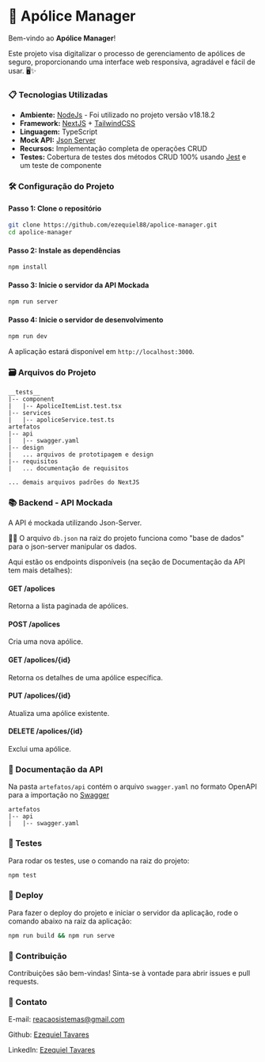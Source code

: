 # 🚀 Apólice Manager

Bem-vindo ao **Apólice Manager**!

Este projeto visa digitalizar o processo de gerenciamento de apólices de seguro, proporcionando uma interface web responsiva, agradável e fácil de usar. 🖥️✨

### 📋 Tecnologias Utilizadas

- **Ambiente:** [NodeJs](https://nodejs.org/pt) - Foi utilizado no projeto versão v18.18.2
- **Framework:** [NextJS](https://nextjs.org/) + [TailwindCSS](https://tailwindcss.com/)
- **Linguagem:** TypeScript
- **Mock API:** [Json Server](https://www.npmjs.com/package/json-server)
- **Recursos:** Implementação completa de operações CRUD
- **Testes:** Cobertura de testes dos métodos CRUD 100% usando [Jest](https://jestjs.io/pt-BR/docs/getting-started) e um teste de componente

### 🛠️ Configuração do Projeto

#### Passo 1: Clone o repositório

```bash
git clone https://github.com/ezequiel88/apolice-manager.git
cd apolice-manager
```

#### Passo 2: Instale as dependências

```bash
npm install
```

#### Passo 3: Inicie o servidor da API Mockada

```bash
npm run server
```

#### Passo 4: Inicie o servidor de desenvolvimento

```bash
npm run dev
```

A aplicação estará disponível em `http://localhost:3000`.

### 🗃️ Arquivos do Projeto

```
__tests__
|-- component
|   |-- ApoliceItemList.test.tsx
|-- services
|   |-- apoliceService.test.ts
artefatos
|-- api
|   |-- swagger.yaml
|-- design
|   ... arquivos de prototipagem e design
|-- requisitos
|   ... documentação de requisitos

... demais arquivos padrões do NextJS
```

### 📚 Backend - API Mockada

A API é mockada utilizando Json-Server.

🙋‍♂️ O arquivo `db.json` na raiz do projeto funciona como "base de dados" para o json-server manipular os dados.

Aqui estão os endpoints disponíveis (na seção de Documentação da API tem mais detalhes):

#### GET /apolices

Retorna a lista paginada de apólices.

#### POST /apolices

Cria uma nova apólice.

#### GET /apolices/{id}

Retorna os detalhes de uma apólice específica.

#### PUT /apolices/{id}

Atualiza uma apólice existente.

#### DELETE /apolices/{id}

Exclui uma apólice.


### 📑 Documentação da API

Na pasta `artefatos/api` contém o arquivo `swagger.yaml` no formato OpenAPI para a importação no [Swagger](https://editor-next.swagger.io/)

```
artefatos
|-- api
|   |-- swagger.yaml
```

### 🧪 Testes

Para rodar os testes, use o comando na raiz do projeto:

```bash
npm test
```

### 🚀 Deploy

Para fazer o deploy do projeto e iniciar o servidor da aplicação, rode o comando abaixo na raiz da aplicação:

```bash
npm run build && npm run serve
```

### 🤝 Contribuição

Contribuições são bem-vindas! Sinta-se à vontade para abrir issues e pull requests.

### 📧 Contato

E-mail: [reacaosistemas@gmail.com](mailto:reacaosistemas@gmail.com)

Github: [Ezequiel Tavares](https://github.com/ezequiel88)

LinkedIn: [Ezequiel Tavares](https://linkedin.com/in/ezequielTav)
